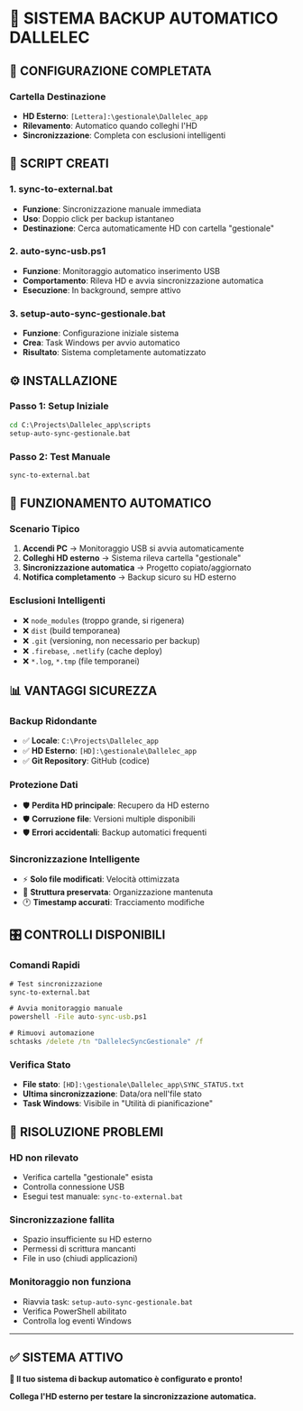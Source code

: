# 💾 SISTEMA BACKUP AUTOMATICO DALLELEC

## 🎯 CONFIGURAZIONE COMPLETATA

### **Cartella Destinazione**
- **HD Esterno**: `[Lettera]:\gestionale\Dallelec_app`
- **Rilevamento**: Automatico quando colleghi l'HD
- **Sincronizzazione**: Completa con esclusioni intelligenti

## 🚀 SCRIPT CREATI

### **1. sync-to-external.bat** 
- **Funzione**: Sincronizzazione manuale immediata
- **Uso**: Doppio click per backup istantaneo
- **Destinazione**: Cerca automaticamente HD con cartella "gestionale"

### **2. auto-sync-usb.ps1**
- **Funzione**: Monitoraggio automatico inserimento USB
- **Comportamento**: Rileva HD e avvia sincronizzazione automatica
- **Esecuzione**: In background, sempre attivo

### **3. setup-auto-sync-gestionale.bat**
- **Funzione**: Configurazione iniziale sistema
- **Crea**: Task Windows per avvio automatico
- **Risultato**: Sistema completamente automatizzato

## ⚙️ INSTALLAZIONE

### **Passo 1: Setup Iniziale**
```cmd
cd C:\Projects\Dallelec_app\scripts
setup-auto-sync-gestionale.bat
```

### **Passo 2: Test Manuale**
```cmd
sync-to-external.bat
```

## 🔄 FUNZIONAMENTO AUTOMATICO

### **Scenario Tipico**
1. **Accendi PC** → Monitoraggio USB si avvia automaticamente
2. **Colleghi HD esterno** → Sistema rileva cartella "gestionale"
3. **Sincronizzazione automatica** → Progetto copiato/aggiornato
4. **Notifica completamento** → Backup sicuro su HD esterno

### **Esclusioni Intelligenti**
- ❌ `node_modules` (troppo grande, si rigenera)
- ❌ `dist` (build temporanea)
- ❌ `.git` (versioning, non necessario per backup)
- ❌ `.firebase`, `.netlify` (cache deploy)
- ❌ `*.log`, `*.tmp` (file temporanei)

## 📊 VANTAGGI SICUREZZA

### **Backup Ridondante**
- ✅ **Locale**: `C:\Projects\Dallelec_app`
- ✅ **HD Esterno**: `[HD]:\gestionale\Dallelec_app`
- ✅ **Git Repository**: GitHub (codice)

### **Protezione Dati**
- 🛡️ **Perdita HD principale**: Recupero da HD esterno
- 🛡️ **Corruzione file**: Versioni multiple disponibili
- 🛡️ **Errori accidentali**: Backup automatici frequenti

### **Sincronizzazione Intelligente**
- ⚡ **Solo file modificati**: Velocità ottimizzata
- 📁 **Struttura preservata**: Organizzazione mantenuta
- 🕐 **Timestamp accurati**: Tracciamento modifiche

## 🎛️ CONTROLLI DISPONIBILI

### **Comandi Rapidi**
```cmd
# Test sincronizzazione
sync-to-external.bat

# Avvia monitoraggio manuale
powershell -File auto-sync-usb.ps1

# Rimuovi automazione
schtasks /delete /tn "DallelecSyncGestionale" /f
```

### **Verifica Stato**
- **File stato**: `[HD]:\gestionale\Dallelec_app\SYNC_STATUS.txt`
- **Ultima sincronizzazione**: Data/ora nell'file stato
- **Task Windows**: Visibile in "Utilità di pianificazione"

## 🚨 RISOLUZIONE PROBLEMI

### **HD non rilevato**
- Verifica cartella "gestionale" esista
- Controlla connessione USB
- Esegui test manuale: `sync-to-external.bat`

### **Sincronizzazione fallita**
- Spazio insufficiente su HD esterno
- Permessi di scrittura mancanti
- File in uso (chiudi applicazioni)

### **Monitoraggio non funziona**
- Riavvia task: `setup-auto-sync-gestionale.bat`
- Verifica PowerShell abilitato
- Controlla log eventi Windows

---

## ✅ SISTEMA ATTIVO

**🎉 Il tuo sistema di backup automatico è configurato e pronto!**

**Collega l'HD esterno per testare la sincronizzazione automatica.**